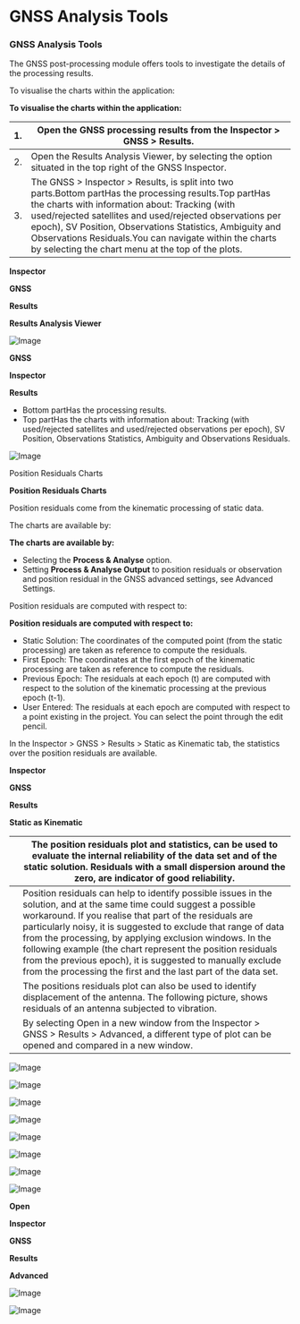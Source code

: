 # GNSS Analysis Tools

### GNSS Analysis Tools

The GNSS post-processing module offers tools to investigate the details of the processing results.

To visualise the charts within the application:

**To visualise the charts within the application:**

| 1. | Open the GNSS processing results from the Inspector > GNSS > Results. |
| --- | --- |
| 2. | Open the Results Analysis Viewer, by selecting the option situated in the top right of the GNSS Inspector. |
| 3. | The GNSS > Inspector > Results, is split into two parts.Bottom partHas the processing results.Top partHas the charts with information about: Tracking (with used/rejected satellites and used/rejected observations per epoch), SV Position, Observations Statistics, Ambiguity and Observations Residuals.You can navigate within the charts by selecting the chart menu at the top of the plots. |

**Inspector**

**GNSS**

**Results**

**Results Analysis Viewer**

![Image](graphics/00608534.jpg)

**GNSS**

**Inspector**

**Results**

- Bottom partHas the processing results.
- Top partHas the charts with information about: Tracking (with used/rejected satellites and used/rejected observations per epoch), SV Position, Observations Statistics, Ambiguity and Observations Residuals.

![Image](graphics/00608540.jpg)

Position Residuals Charts

**Position Residuals Charts**

Position residuals come from the kinematic processing of static data.

The charts are available by:

**The charts are available by:**

- Selecting the **Process & Analyse** option.
- Setting **Process & Analyse Output** to position residuals or observation and position residual in the GNSS advanced settings, see Advanced Settings.

Position residuals are computed with respect to:

**Position residuals are computed with respect to:**

- Static Solution: The coordinates of the computed point (from the static processing) are taken as reference to compute the residuals.
- First Epoch: The coordinates at the first epoch of the kinematic processing are taken as reference to compute the residuals.
- Previous Epoch: The residuals at each epoch (t) are computed with respect to the solution of the kinematic processing at the previous epoch (t-1).
- User Entered: The residuals at each epoch are computed with respect to a point existing in the project. You can select the point through the edit pencil.

In the Inspector > GNSS > Results > Static as Kinematic tab, the statistics over the position residuals are available.

**Inspector**

**GNSS**

**Results**

**Static as Kinematic**

|  | The position residuals plot and statistics, can be used to evaluate the internal reliability of the data set and of the static solution. Residuals with a small dispersion around the zero, are indicator of good reliability. |
| --- | --- |
|  | Position residuals can help to identify possible issues in the solution, and at the same time could suggest a possible workaround. If you realise that part of the residuals are particularly noisy, it is suggested to exclude that range of data from the processing, by applying exclusion windows. In the following example (the chart represent the position residuals from the previous epoch), it is suggested to manually exclude from the processing the first and the last part of the data set. |
|  | The positions residuals plot can also be used to identify displacement of the antenna. The following picture, shows residuals of an antenna subjected to vibration. |
|  | By selecting Open in a new window from the Inspector > GNSS > Results > Advanced, a different type of plot can be opened and compared in a new window. |

![Image](./data/icons/note.gif)

![Image](graphics/00613127.jpg)

![Image](./data/icons/note.gif)

![Image](graphics/00608557.jpg)

![Image](graphics/00608562.jpg)

![Image](./data/icons/note.gif)

![Image](graphics/00608567.jpg)

![Image](./data/icons/note.gif)

**Open**

**Inspector**

**GNSS**

**Results**

**Advanced**

![Image](graphics/00613133.jpg)

![Image](graphics/00608577.jpg)

